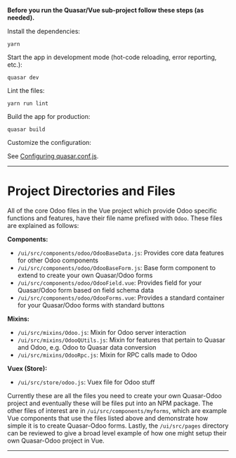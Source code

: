 **Before you run the Quasar/Vue sub-project follow these steps (as needed).**

Install the dependencies:

`yarn`

Start the app in development mode (hot-code reloading, error reporting, etc.):

`quasar dev`

Lint the files:

`yarn run lint`

Build the app for production:

`quasar build`

Customize the configuration:

See [Configuring quasar.conf.js](https://quasar.dev/quasar-cli/quasar-conf-js).

---

# Project Directories and Files

All of the core Odoo files in the Vue project which provide Odoo specific functions and features, have their file name
prefixed with `Odoo`. These files are explained as follows:

**Components:**

- `/ui/src/components/odoo/OdooBaseData.js`: Provides core data features for other Odoo components
- `/ui/src/components/odoo/OdooBaseForm.js`: Base form component to extend to create your own Quasar/Odoo forms
- `/ui/src/components/odoo/OdooField.vue`: Provides field for your Quasar/Odoo form based on field schema data
- `/ui/src/components/odoo/OdooForms.vue`: Provides a standard container for your Quasar/Odoo forms with standard buttons

**Mixins:**

- `/ui/src/mixins/Odoo.js`: Mixin for Odoo server interaction
- `/ui/src/mixins/OdooQUtils.js`: Mixin for features that pertain to Quasar and Odoo, e.g. Odoo to Quasar data conversion
- `/ui/src/mixins/OdooRpc.js`: Mixin for RPC calls made to Odoo

**Vuex (Store):**

- `/ui/src/store/odoo.js`: Vuex file for Odoo stuff

Currently these are all the files you need to create your own Quasar-Odoo project and eventually these will be files put
into an NPM package. The other files of interest are in `/ui/src/components/myforms`, which are example Vue components
that use the files listed above and demonstrate how simple it is to create Quasar-Odoo forms. Lastly, the `/ui/src/pages`
directory can be reviewed to give a broad level example of how one might setup their own Quasar-Odoo project in Vue.

---
